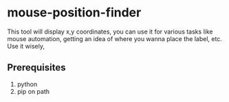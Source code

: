 # mouse-position-finder
This tool will display x,y coordinates, you can use it for various tasks like mouse automation, getting an idea of where you wanna place the label, etc. Use it wisely,
## Prerequisites
 1. python
 2. pip on path
 
